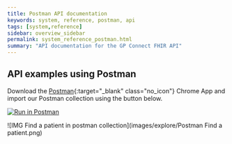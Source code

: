 ```yaml
---
title: Postman API documentation
keywords: system, reference, postman, api
tags: [system,reference]
sidebar: overview_sidebar
permalink: system_reference_postman.html
summary: "API documentation for the GP Connect FHIR API"
---
```


## API examples using Postman ##

Download the [Postman](https://www.getpostman.com/){:target="_blank" class="no_icon"} Chrome App and import our Postman collection using the button below.

[![Run in Postman](https://run.pstmn.io/button.svg)](https://app.getpostman.com/run-collection/f715064af7bd771b5124)

![IMG Find a patient in postman collection](images/explore/Postman Find a patient.png)

